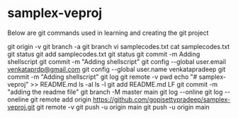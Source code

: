 # samplex-veproj

Below are git commands used in learning and creating the git project

git origin -v
    git branch -a
    git branch
    vi samplecodes.txt
    cat samplecodes.txt
    git status
    git add samplecodes.txt
    git status
    git commit -m Adding shellscript
    git commit -m "Adding shellscript"
    git config --global user.email venkataprdp@gmail.com
    git config --global user.name venkatapradeep
    git commit -m "Adding shellscript"
    git log
    git remote -v
    pwd
    echo "# samplex-veproj" >> README.md
    ls -al
    ls -l
    git add README.md
    LF
    git commit -m "adding the readme file"
    git branch -M master main
    git log --online
    git log --oneline
    git remote add origin https://github.com/gopisettypradeep/samplex-veproj.git
    git remote -v
    git push -u origin main
    git push -u origin main
